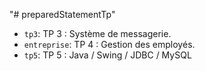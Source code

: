 "# preparedStatementTp" 
- `tp3`: TP 3 : Système de messagerie.
- `entreprise`:  TP 4 : Gestion des employés.
- `tp5`: TP 5 : Java / Swing / JDBC / MySQL
